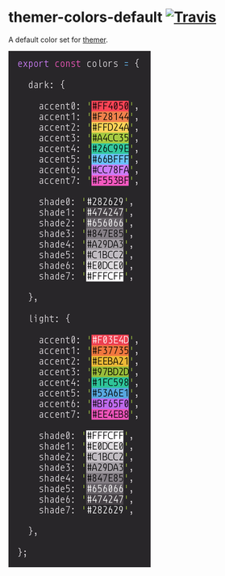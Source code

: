 # themer-colors-default [![Travis](https://img.shields.io/travis/mjswensen/themer-colors-default.svg)](https://travis-ci.org/mjswensen/themer-colors-default)

A default color set for [themer](https://github.com/mjswensen/themer).

![screenshot of color definitions](/assets/themer-colors-default.png)
